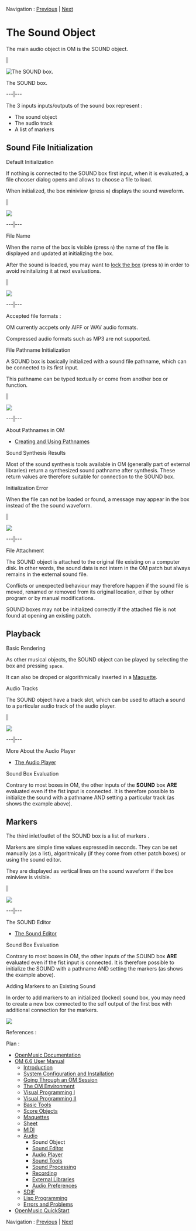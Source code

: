 
Navigation : [Previous](Audio "page précédente\(Audio\)") | [Next](SoundEditor "Next\(Sound Editor\)")

# The Sound Object

The main audio object in OM is the SOUND object.

|

![The SOUND box.](../res/sound-box.png)

The SOUND box.  
  
---|---  
  
The 3 inputs inputs/outputs of the sound box represent :

  * The sound object
  * The audio track
  * A list of markers

## Sound File Initialization

Default Initialization

If nothing is connected to the SOUND box first input, when it is evaluated, a
file chooser dialog opens and allows to choose a file to load.

When initialized, the box miniview (press `m`) displays the sound waveform.

|

![](../res/sound-miniview.png)  
  
---|---  
  
File Name

When the name of the box is visible (press `n`) the name of the file is
displayed and updated at initializing the box.

After the sound is loaded, you may want to [lock the box](LockMode)
(press `b`) in order to avoid reinitalizing it at next evaluations.

|

![](../res/lock-sound.png)  
  
---|---  
  
Accepted file formats :

OM currently accpets only AIFF or WAV audio formats.

Compressed audio formats such as MP3 are not supported.

File Pathname Initialization

A SOUND box is basically initialized with a sound file pathname, which can be
connected to its first input.

This pathname can be typed textually or come from another box or function.

|

![](../res/sound-path.png)  
  
---|---  
  
About Pathnames in OM

  * [Creating and Using Pathnames](Pathnames)

Sound Synthesis Results

Most of the sound synthesis tools available in OM (generally part of external
libraries) return a synthesized sound pathname after synthesis. These return
values are therefore suitable for connection to the SOUND box.

Initialization Error

When the file can not be loaded or found, a message may appear in the box
instead of the the sound waveform.

|

![](../res/sound-error.png)  
  
---|---  
  
File Attachment

The SOUND object is attached to the original file existing on a computer disk.
In other words, the sound data is not intern in the OM patch but always
remains in the external sound file.

Conflicts or unexpected behaviour may therefore happen if the sound file is
moved, renamed or removed from its original location, either by other program
or by manual modifications.

SOUND boxes may not be initialized correctly if the attached file is not found
at opening an existing patch.

## Playback

Basic Rendering

As other musical objects, the SOUND object can be played by selecting the box
and pressing `space`.

It can also be droped or algorithmically inserted in a
[Maquette](Maquettes).

Audio Tracks

The SOUND object have a  track slot, which can be used to attach a sound to a
particular audio track of the audio player.

|

![](../res/soundbox-track.png)  
  
---|---  
  
More About the Audio Player

  * [The Audio Player](AudioPlayer)

Sound Box Evaluation

Contrary to most boxes in OM, the other inputs of the **SOUND** box **ARE**
evaluated even if the fist input is connected. It is therefore possible to
initialize the sound with a pathname AND setting a particular track (as shows
the example above).

## Markers

The third inlet/outlet of the SOUND box is a list of  markers .

Markers are simple time values expressed in seconds. They can be set manually
(as a list), algoritmically (if they come from other patch boxes) or using the
sound editor.

They are displayed as vertical lines on the sound waveform if the box miniview
is visible.

|

![](../res/markers.png)  
  
---|---  
  
The SOUND Editor

  * [The Sound Editor](SoundEditor)

Sound Box Evaluation

Contrary to most boxes in OM, the other inputs of the SOUND box **ARE**
evaluated even if the fist input is connected. It is therefore possible to
initialize the SOUND with a pathname AND setting the markers (as shows the
example above).

Adding Markers to an Existing Sound

In order to add markers to an initialized (locked) sound box, you may need to
create a new box connected to the  self output of the first box with
additional connection for the markers.

![](../res/markers2.png)

References :

Plan :

  * [OpenMusic Documentation](OM-Documentation)
  * [OM 6.6 User Manual](OM-User-Manual)
    * [Introduction](00-Sommaire)
    * [System Configuration and Installation](Installation)
    * [Going Through an OM Session](Goingthrough)
    * [The OM Environment](Environment)
    * [Visual Programming I](BasicVisualProgramming)
    * [Visual Programming II](AdvancedVisualProgramming)
    * [Basic Tools](BasicObjects)
    * [Score Objects](ScoreObjects)
    * [Maquettes](Maquettes)
    * [Sheet](Sheet)
    * [MIDI](MIDI)
    * [Audio](Audio)
      * Sound Object
      * [Sound Editor](SoundEditor)
      * [Audio Player](AudioPlayer)
      * [Sound Tools](SoundTools)
      * [Sound Processing](SoundProcessing)
      * [Recording](SoundRecording)
      * [External Libraries](Externals)
      * [Audio Preferences](SoundPreferences)
    * [SDIF](SDIF)
    * [Lisp Programming](Lisp)
    * [Errors and Problems](errors)
  * [OpenMusic QuickStart](QuickStart-Chapters)

Navigation : [Previous](Audio "page précédente\(Audio\)") | [Next](SoundEditor "Next\(Sound Editor\)")

